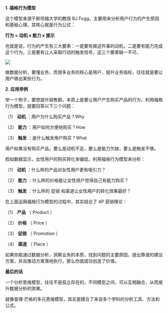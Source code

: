 **1\. 福格行为模型**

这个模型来源于斯坦福大学的教授 BJ Fogg，主要用来分析用户行为的产生原因和基础心理，其核心就是行为公式：

**行为 = 动机 x 能力 x 提示**

也就是说，行为的产生有三大要素：一是要有做这件事的动机，二是要有能力完成这个行为，三是要有让人采取行动的触发信号，这三个要素缺一不可。

![](https://mmbiz.qpic.cn/mmbiz_jpg/giaycic3UNwo27z1DGzvByhg14KrgyUD4cgt1M5SlJibiaflzhiaa3uqus30VrtFxCRTZYGXRsZ5BicFoufppkPXMx4w/640?wx_fmt=jpeg)

做数据分析，要懂业务，而很多业务的核心是用户，提升业务指标，往往就是要让用户做出某些行为。

**2\. 应用举例**

举一个例子，要想提升销售额，本质上是要让用户产生购买产品的行为，利用福格行为模型，就要回答以下三个问题：

（1） **动机** ：用户为什么购买产品？Why

（2） **能力** ：用户如何方便地购买？How

（3） **触发** ：是什么触发用户购买？What

用户如果没有购买产品，要么是动机不足，要么是能力欠缺，要么是触发不够。

假如数据显示，女性用户的购买转化率偏低，利用福格行为模型来分析：

（1） **动机** ：什么样的产品对女性用户更有吸引力？

（2） **能力** ：什么样的价格能让女性用户觉得自己有能力购买？

（3） **触发** ：什么样的  促销  和渠道让女性用户的转化效果最好？

在上面运用福格行为模型的过程中，其实结合了 4P 营销理论：

（1） **产品** （ Product ）

（2） **价格** （ Price ）

（3） **促销** （ Promotion ）

（4） **渠道** （ Place ）

如果你能通过数据分析，洞察业务的本质，找到问题的主要原因，提出靠谱的建议方案，并且推动方案落地执行，那么你就成功创造了价值。

**最后的话**

一个分析思维模型，往往不是孤立存在的，不同模型之间，可以互相融合，从而提升数据分析的效果。

就像查理·芒格的多元思维模型，其实是糅合了来自多个学科的分析工具、方法和公式。